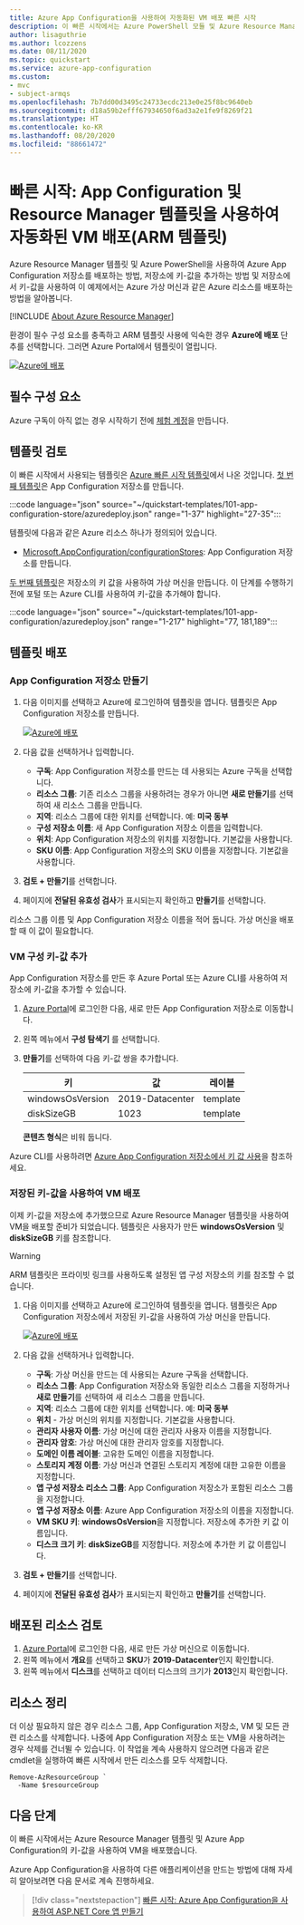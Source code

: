 ```yaml
---
title: Azure App Configuration을 사용하여 자동화된 VM 배포 빠른 시작
description: 이 빠른 시작에서는 Azure PowerShell 모듈 및 Azure Resource Manager 템플릿을 사용하여 Azure App Configuration 저장소를 배포하는 방법을 보여 줍니다. 그런 다음, 저장소의 값을 사용하여 VM을 배포합니다.
author: lisaguthrie
ms.author: lcozzens
ms.date: 08/11/2020
ms.topic: quickstart
ms.service: azure-app-configuration
ms.custom:
- mvc
- subject-armqs
ms.openlocfilehash: 7b7dd00d3495c24733ecdc213e0e25f8bc9640eb
ms.sourcegitcommit: d18a59b2efff67934650f6ad3a2e1fe9f8269f21
ms.translationtype: HT
ms.contentlocale: ko-KR
ms.lasthandoff: 08/20/2020
ms.locfileid: "88661472"
---
```

# <a name="quickstart-automated-vm-deployment-with-app-configuration-and-resource-manager-template-arm-template"></a>빠른 시작: App Configuration 및 Resource Manager 템플릿을 사용하여 자동화된 VM 배포(ARM 템플릿)

Azure Resource Manager 템플릿 및 Azure PowerShell을 사용하여 Azure App Configuration 저장소를 배포하는 방법, 저장소에 키-값을 추가하는 방법 및 저장소에서 키-값을 사용하여 이 예제에서는 Azure 가상 머신과 같은 Azure 리소스를 배포하는 방법을 알아봅니다.

[!INCLUDE [About Azure Resource Manager](../../includes/resource-manager-quickstart-introduction.md)]

환경이 필수 구성 요소를 충족하고 ARM 템플릿 사용에 익숙한 경우 **Azure에 배포** 단추를 선택합니다. 그러면 Azure Portal에서 템플릿이 열립니다.

[![Azure에 배포](../media/template-deployments/deploy-to-azure.svg)](https://portal.azure.com/#create/Microsoft.Template/uri/https%3A%2F%2Fraw.githubusercontent.com%2FAzure%2Fazure-quickstart-templates%2Fmaster%2F101-app-configuration-store%2Fazuredeploy.json)

## <a name="prerequisites"></a>필수 구성 요소

Azure 구독이 아직 없는 경우 시작하기 전에 [체험 계정](https://azure.microsoft.com/free/?WT.mc_id=A261C142F)을 만듭니다.

## <a name="review-the-templates"></a>템플릿 검토

이 빠른 시작에서 사용되는 템플릿은 [Azure 빠른 시작 템플릿](https://azure.microsoft.com/resources/templates/)에서 나온 것입니다. [첫 번째 템플릿](https://azure.microsoft.com/resources/templates/101-app-configuration-store/)은 App Configuration 저장소를 만듭니다.

:::code language="json" source="~/quickstart-templates/101-app-configuration-store/azuredeploy.json" range="1-37" highlight="27-35":::

템플릿에 다음과 같은 Azure 리소스 하나가 정의되어 있습니다.

- [Microsoft.AppConfiguration/configurationStores](/azure/templates/microsoft.appconfiguration/2019-10-01/configurationstores): App Configuration 저장소를 만듭니다.

[두 번째 템플릿](https://azure.microsoft.com/resources/templates/101-app-configuration/)은 저장소의 키 값을 사용하여 가상 머신을 만듭니다. 이 단계를 수행하기 전에 포털 또는 Azure CLI를 사용하여 키-값을 추가해야 합니다.

:::code language="json" source="~/quickstart-templates/101-app-configuration/azuredeploy.json" range="1-217" highlight="77, 181,189":::

## <a name="deploy-the-templates"></a>템플릿 배포

### <a name="create-an-app-configuration-store"></a>App Configuration 저장소 만들기

1. 다음 이미지를 선택하고 Azure에 로그인하여 템플릿을 엽니다. 템플릿은 App Configuration 저장소를 만듭니다.

    [![Azure에 배포](../media/template-deployments/deploy-to-azure.svg)](https://portal.azure.com/#create/Microsoft.Template/uri/https%3A%2F%2Fraw.githubusercontent.com%2FAzure%2Fazure-quickstart-templates%2Fmaster%2F101-app-configuration-store%2Fazuredeploy.json)

1. 다음 값을 선택하거나 입력합니다.

    - **구독**: App Configuration 저장소를 만드는 데 사용되는 Azure 구독을 선택합니다.
    - **리소스 그룹**: 기존 리소스 그룹을 사용하려는 경우가 아니면 **새로 만들기**를 선택하여 새 리소스 그룹을 만듭니다.
    - **지역**: 리소스 그룹에 대한 위치를 선택합니다.  예: **미국 동부**
    - **구성 저장소 이름**: 새 App Configuration 저장소 이름을 입력합니다.
    - **위치**: App Configuration 저장소의 위치를 지정합니다.  기본값을 사용합니다.
    - **SKU 이름**: App Configuration 저장소의 SKU 이름을 지정합니다. 기본값을 사용합니다.

1. **검토 + 만들기**를 선택합니다.
1. 페이지에 **전달된 유효성 검사**가 표시되는지 확인하고 **만들기**를 선택합니다.

리소스 그룹 이름 및 App Configuration 저장소 이름을 적어 둡니다.  가상 머신을 배포할 때 이 값이 필요합니다.
### <a name="add-vm-configuration-key-values"></a>VM 구성 키-값 추가

App Configuration 저장소를 만든 후 Azure Portal 또는 Azure CLI를 사용하여 저장소에 키-값을 추가할 수 있습니다.

1. [Azure Portal](https://portal.azure.com)에 로그인한 다음, 새로 만든 App Configuration 저장소로 이동합니다.
1. 왼쪽 메뉴에서 **구성 탐색기** 를 선택합니다.
1. **만들기**를 선택하여 다음 키-값 쌍을 추가합니다.

   |키|값|레이블|
   |-|-|-|
   |windowsOsVersion|2019-Datacenter|template|
   |diskSizeGB|1023|template|

   **콘텐츠 형식**은 비워 둡니다.

Azure CLI를 사용하려면 [Azure App Configuration 저장소에서 키 값 사용](./scripts/cli-work-with-keys.md)을 참조하세요.

### <a name="deploy-vm-using-stored-key-values"></a>저장된 키-값을 사용하여 VM 배포

이제 키-값을 저장소에 추가했으므로 Azure Resource Manager 템플릿을 사용하여 VM을 배포할 준비가 되었습니다. 템플릿은 사용자가 만든 **windowsOsVersion** 및 **diskSizeGB** 키를 참조합니다.

> [!WARNING]
> ARM 템플릿은 프라이빗 링크를 사용하도록 설정된 앱 구성 저장소의 키를 참조할 수 없습니다.

1. 다음 이미지를 선택하고 Azure에 로그인하여 템플릿을 엽니다. 템플릿은 App Configuration 저장소에서 저장된 키-값을 사용하여 가상 머신을 만듭니다.

    [![Azure에 배포](../media/template-deployments/deploy-to-azure.svg)](https://portal.azure.com/#create/Microsoft.Template/uri/https%3A%2F%2Fraw.githubusercontent.com%2FAzure%2Fazure-quickstart-templates%2Fmaster%2F101-app-configuration%2Fazuredeploy.json)

1. 다음 값을 선택하거나 입력합니다.

    - **구독**: 가상 머신을 만드는 데 사용되는 Azure 구독을 선택합니다.
    - **리소스 그룹**: App Configuration 저장소와 동일한 리소스 그룹을 지정하거나 **새로 만들기**를 선택하여 새 리소스 그룹을 만듭니다.
    - **지역**: 리소스 그룹에 대한 위치를 선택합니다.  예: **미국 동부**
    - **위치** - 가상 머신의 위치를 지정합니다. 기본값을 사용합니다.
    - **관리자 사용자 이름**: 가상 머신에 대한 관리자 사용자 이름을 지정합니다.
    - **관리자 암호**: 가상 머신에 대한 관리자 암호를 지정합니다.
    - **도메인 이름 레이블**: 고유한 도메인 이름을 지정합니다.
    - **스토리지 계정 이름**: 가상 머신과 연결된 스토리지 계정에 대한 고유한 이름을 지정합니다.
    - **앱 구성 저장소 리소스 그룹**: App Configuration 저장소가 포함된 리소스 그룹을 지정합니다.
    - **앱 구성 저장소 이름**: Azure App Configuration 저장소의 이름을 지정합니다.
    - **VM SKU 키**: **windowsOsVersion**을 지정합니다.  저장소에 추가한 키 값 이름입니다.
    - **디스크 크기 키**: **diskSizeGB**를 지정합니다. 저장소에 추가한 키 값 이름입니다.

1. **검토 + 만들기**를 선택합니다.
1. 페이지에 **전달된 유효성 검사**가 표시되는지 확인하고 **만들기**를 선택합니다.

## <a name="review-deployed-resources"></a>배포된 리소스 검토

1. [Azure Portal](https://portal.azure.com)에 로그인한 다음, 새로 만든 가상 머신으로 이동합니다.
1. 왼쪽 메뉴에서 **개요**를 선택하고 **SKU**가 **2019-Datacenter**인지 확인합니다.
1. 왼쪽 메뉴에서 **디스크**를 선택하고 데이터 디스크의 크기가 **2013**인지 확인합니다.

## <a name="clean-up-resources"></a>리소스 정리

더 이상 필요하지 않은 경우 리소스 그룹, App Configuration 저장소, VM 및 모든 관련 리소스를 삭제합니다. 나중에 App Configuration 저장소 또는 VM을 사용하려는 경우 삭제를 건너뛸 수 있습니다. 이 작업을 계속 사용하지 않으려면 다음과 같은 cmdlet을 실행하여 빠른 시작에서 만든 리소스를 모두 삭제합니다.

```azurepowershell-interactive
Remove-AzResourceGroup `
  -Name $resourceGroup
```

## <a name="next-steps"></a>다음 단계

이 빠른 시작에서는 Azure Resource Manager 템플릿 및 Azure App Configuration의 키-값을 사용하여 VM을 배포했습니다.

Azure App Configuration을 사용하여 다른 애플리케이션을 만드는 방법에 대해 자세히 알아보려면 다음 문서로 계속 진행하세요.

> [!div class="nextstepaction"]
> [빠른 시작: Azure App Configuration을 사용하여 ASP.NET Core 앱 만들기](quickstart-aspnet-core-app.md)
